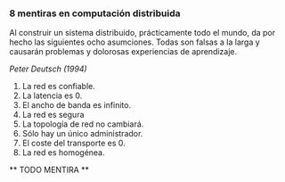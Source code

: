 ### 8 mentiras en computación distribuida
Al construir un sistema distribuido, prácticamente todo el mundo, da por hecho las siguientes ocho asumciones. 
Todas son falsas a la larga y causarán problemas y dolorosas experiencias de aprendizaje.

_Peter Deutsch (1994)_

1. <!-- .element: class="fragment" data-fragment-index="1" --> La red es confiable.
2. <!-- .element: class="fragment" data-fragment-index="2" --> La latencia es 0.
3. <!-- .element: class="fragment" data-fragment-index="3" --> El ancho de banda es infinito.
4. <!-- .element: class="fragment" data-fragment-index="4" --> La red es segura
5. <!-- .element: class="fragment" data-fragment-index="5" --> La topología de red no cambiará.
6. <!-- .element: class="fragment" data-fragment-index="6" --> Sólo hay un único administrador.
7. <!-- .element: class="fragment" data-fragment-index="7" --> El coste del transporte es 0.
8. <!-- .element: class="fragment" data-fragment-index="8" --> La red es homogénea.

<!-- .element: class="fragment" data-fragment-index="9" --> ** TODO MENTIRA **